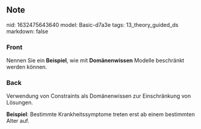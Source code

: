 ## Note
nid: 1632475643640
model: Basic-d7a3e
tags: 13_theory_guided_ds
markdown: false

### Front
Nennen Sie ein <b>Beispiel</b>, wie mit <b>Domänenwissen</b>
Modelle beschränkt werden können.

### Back
Verwendung von Constraints als Domänenwissen zur Einschränkung von Lösungen.<div>
</div><div><b>Beispiel</b>: Bestimmte Krankheitssymptome treten erst ab einem bestimmten Alter auf.</div>
